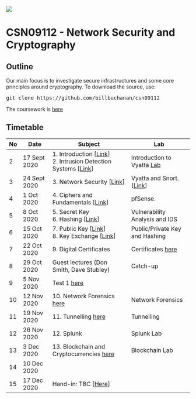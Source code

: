 <img src="https://github.com/billbuchanan/csn09112/blob/master/zadditional/top_csn09112.png"/>
<h1>CSN09112 - Network Security and Cryptography</h1>
<h2>Outline</h2>
<p>Our main focus is to investigate secure infrastructures and some core principles around cryptography.  To download the source, use:</p>
<pre>
git clone https://github.com/billbuchanan/csn09112
</pre>

The coursework is [here](https://github.com/billbuchanan/csn09112/tree/master/coursework)

<h2>Timetable</h2>

| No | Date | Subject |  Lab |
| -------|--------|---------|---------|
| 2 | 17 Sept 2020 | 1. Introduction [<a href="https://github.com/billbuchanan/csn09112/tree/master/week02_0intro">Link</a>]<br />2. Intrusion Detection Systems [<a href="https://github.com/billbuchanan/csn09112/tree/master/week02_ids">Link</a>] | Introduction to Vyatta <a href="https://github.com/billbuchanan/csn09112/tree/master/week02_ids/labs" target="_blank">Lab |
| 3 | 24 Sept 2020 | 3. Network Security [<a href="https://github.com/billbuchanan/csn09112/tree/master/week03_ns">Link</a>] | Vyatta and Snort. [<a href="https://github.com/billbuchanan/csn09112/tree/master/week03_ns/labs">Link</a>] |
| 4 | 1 Oct 2020 | 4. Ciphers and Fundamentals [<a href="https://github.com/billbuchanan/csn09112/tree/master/week04_ciphers">Link</a>] | pfSense.  |
| 5 | 8 Oct 2020 | 5. Secret Key <br />6. Hashing [<a href="https://github.com/billbuchanan/csn09112/tree/master/week05_secretkey">Link</a>] | Vulnerability Analysis and IDS |
| 6 | 15 Oct 2020 | 7. Public Key [<a href="https://github.com/billbuchanan/csn09112/tree/master/week06_public_key/lecture">Link</a>]<br />8. Key Exchange [<a href="https://github.com/billbuchanan/csn09112/tree/master/week06_public_key/lecture">Link</a>] | Public/Private Key and Hashing | 
| 7 | 22 Oct 2020 | 9. Digital Certificates | Certificates [here](https://github.com/billbuchanan/csn09112/tree/master/week07_dig_cert/labs) |
| 8 | 29 Oct 2020 | Guest lectures (Don Smith, Dave Stubley) | Catch-up  |
| 9 | 5 Nov 2020 |  Test 1 [here](https://github.com/billbuchanan/csn09112/tree/master/week09_test)  |
| 10 | 12 Nov 2020 | 10. Network Forensics  [here](https://github.com/billbuchanan/csn09112/tree/master/week10_network_forensics) | Network Forensics | 
| 11 | 19 Nov 2020 | 11. Tunnelling [here](https://github.com/billbuchanan/csn09112/tree/master/week11_tunnelling) | Tunnelling |
| 12 | 26 Nov 2020 | 12. Splunk | Splunk Lab |
| 13 | 3 Dec 2020 | 13. Blockchain and Cryptocurrencies [here](https://github.com/billbuchanan/csn09112/tree/master/week13_blockchain) | Blockchain Lab| 
| 14 | 10 Dec 2020 |||
| 15 | 17 Dec 2020 | Hand-in: TBC [<a href="https://github.com/billbuchanan/csn09112/tree/master/coursework">Here</a>]||
  
  <!-- | 14 | 10 Dec 2020 | <form action="https://asecuritysite.com/csn09412/test02" method="get"><button type="submit" onclick="location.href='https://github.com/billbuchanan/csn09112/tree/master/week13_test02" class="btn btn-success btn-xs"  data-container="body">Test 2 details (TBC)</button> </form>|| -->

